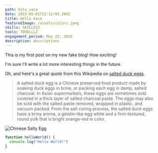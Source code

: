 ```yaml
---
path: hola_vaca
date: 2015-05-01T22:12:03.284Z
title: Hello Vaca
featuredImage: /assets/colors.jpeg
skills: SKILLSSZ
tools: TOOOLLLZ
engagement_period: May 25, 2016
description: descriptions
---
```

This is my first post on my new fake blog! How exciting!

I'm sure I'll write a lot more interesting things in the future.

Oh, and here's a great quote from this Wikipedia on [salted duck eggs](http://en.wikipedia.org/wiki/Salted_duck_egg).

> A salted duck egg is a Chinese preserved food product made by soaking duck eggs in brine, or packing each egg in damp, salted charcoal. In Asian
> supermarkets, these eggs are sometimes sold covered in a thick layer of salted
> charcoal paste. The eggs may also be sold with the salted paste removed,
> wrapped in plastic, and vacuum packed. From the salt curing process, the
> salted duck eggs have a briny aroma, a gelatin-like egg white and a
> firm-textured, round yolk that is bright orange-red in color.

![Chinese Salty Egg](/assets/colors.jpeg)

```js
function helloWorld() {
  console.log("Hello World!")
}
```